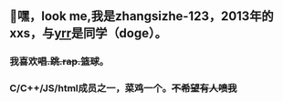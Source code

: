 ## 👋嘿，look me,我是zhangsizhe-123，2013年的xxs，与[yrr](https://github.com/yangrenruiyrr)是同学（doge）。
### 我喜欢~~唱.跳.rap.篮球~~。
### C/C++/JS/html成员之一，菜鸡一个。~~不希望有人喷我~~
